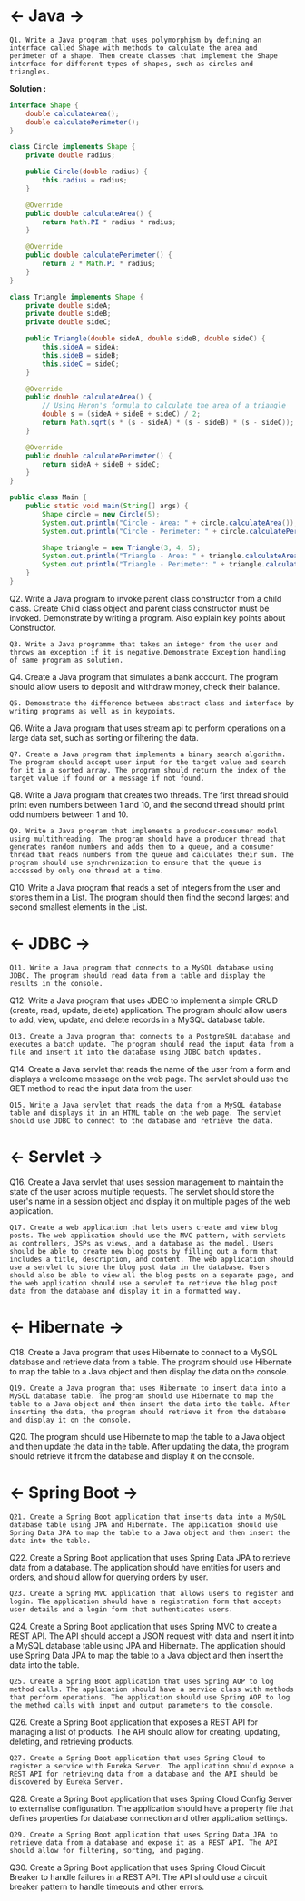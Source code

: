# ← Java →

`Q1. Write a Java program that uses polymorphism by defining an interface called Shape with methods to calculate the area and perimeter of a shape. Then create classes that implement the Shape interface for different types of shapes, such as circles and triangles.`

**Solution :**

```Java
interface Shape {
    double calculateArea();
    double calculatePerimeter();
}

class Circle implements Shape {
    private double radius;

    public Circle(double radius) {
        this.radius = radius;
    }

    @Override
    public double calculateArea() {
        return Math.PI * radius * radius;
    }

    @Override
    public double calculatePerimeter() {
        return 2 * Math.PI * radius;
    }
}

class Triangle implements Shape {
    private double sideA;
    private double sideB;
    private double sideC;

    public Triangle(double sideA, double sideB, double sideC) {
        this.sideA = sideA;
        this.sideB = sideB;
        this.sideC = sideC;
    }

    @Override
    public double calculateArea() {
        // Using Heron's formula to calculate the area of a triangle
        double s = (sideA + sideB + sideC) / 2;
        return Math.sqrt(s * (s - sideA) * (s - sideB) * (s - sideC));
    }

    @Override
    public double calculatePerimeter() {
        return sideA + sideB + sideC;
    }
}

public class Main {
    public static void main(String[] args) {
        Shape circle = new Circle(5);
        System.out.println("Circle - Area: " + circle.calculateArea());
        System.out.println("Circle - Perimeter: " + circle.calculatePerimeter());

        Shape triangle = new Triangle(3, 4, 5);
        System.out.println("Triangle - Area: " + triangle.calculateArea());
        System.out.println("Triangle - Perimeter: " + triangle.calculatePerimeter());
    }
}
```


Q2. Write a Java program to invoke parent class constructor from a child class. Create Child class object and parent class constructor must be invoked. Demonstrate by writing a program. Also explain key points about Constructor.

`Q3. Write a Java programme that takes an integer from the user and throws an exception if it is negative.Demonstrate Exception handling of same program as solution.`

Q4. Create a Java program that simulates a bank account. The program should allow users to deposit and withdraw money, check their balance.

`Q5. Demonstrate the difference between abstract class and interface by writing programs as well as in keypoints.`

Q6. Write a Java program that uses stream api to perform operations on a large data set, such as sorting or filtering the data.

`Q7. Create a Java program that implements a binary search algorithm. The program should accept user input for the target value and search for it in a sorted array. The program should return the index of the target value if found or a message if not found.`

Q8. Write a Java program that creates two threads. The first thread should print even numbers between 1 and 10, and the second thread should print odd numbers between 1 and 10.

`Q9. Write a Java program that implements a producer-consumer model using multithreading. The program should have a producer thread that generates random numbers and adds them to a queue, and a consumer thread that reads numbers from the queue and calculates their sum. The program should use synchronization to ensure that the queue is accessed by only one thread at a time.`

Q10. Write a Java program that reads a set of integers from the user and stores them in a List. The program should then find the second largest and second smallest elements in the List.

# ← JDBC →

`Q11. Write a Java program that connects to a MySQL database using JDBC. The program should read data from a table and display the results in the console.`

Q12. Write a Java program that uses JDBC to implement a simple CRUD (create, read, update, delete) application. The program should allow users to add, view, update, and delete records in a MySQL database table.

`Q13. Create a Java program that connects to a PostgreSQL database and executes a batch update. The program should read the input data from a file and insert it into the database using JDBC batch updates.`

Q14. Create a Java servlet that reads the name of the user from a form and displays a welcome message on the web page. The servlet should use the GET method to read the input data from the user.

`Q15. Write a Java servlet that reads the data from a MySQL database table and displays it in an HTML table on the web page. The servlet should use JDBC to connect to the database and retrieve the data.`

# ← Servlet →

Q16. Create a Java servlet that uses session management to maintain the state of the user across multiple requests. The servlet should store the user's name in a session object and display it on multiple pages of the web application.

`Q17. Create a web application that lets users create and view blog posts. The web application should use the MVC pattern, with servlets as controllers, JSPs as views, and a database as the model. Users should be able to create new blog posts by filling out a form that includes a title, description, and content. The web application should use a servlet to store the blog post data in the database. Users should also be able to view all the blog posts on a separate page, and the web application should use a servlet to retrieve the blog post data from the database and display it in a formatted way.`

# ← Hibernate →

Q18. Create a Java program that uses Hibernate to connect to a MySQL database and retrieve data from a table. The program should use Hibernate to map the table to a Java object and then display the data on the console.

`Q19. Create a Java program that uses Hibernate to insert data into a MySQL database table. The program should use Hibernate to map the table to a Java object and then insert the data into the table. After inserting the data, the program should retrieve it from the database and display it on the console.`

Q20. The program should use Hibernate to map the table to a Java object and then update the data in the table. After updating the data, the program should retrieve it from the database and display it on the console.

# ← Spring Boot →

`Q21. Create a Spring Boot application that inserts data into a MySQL database table using JPA and Hibernate. The application should use Spring Data JPA to map the table to a Java object and then insert the data into the table.`

Q22. Create a Spring Boot application that uses Spring Data JPA to retrieve data from a database. The application should have entities for users and orders, and should allow for querying orders by user.

`Q23. Create a Spring MVC application that allows users to register and login. The application should have a registration form that accepts user details and a login form that authenticates users.`

Q24. Create a Spring Boot application that uses Spring MVC to create a REST API. The API should accept a JSON request with data and insert it into a MySQL database table using JPA and Hibernate. The application should use Spring Data JPA to map the table to a Java object and then insert the data into the table.

`Q25. Create a Spring Boot application that uses Spring AOP to log method calls. The application should have a service class with methods that perform operations. The application should use Spring AOP to log the method calls with input and output parameters to the console.`

Q26. Create a Spring Boot application that exposes a REST API for managing a list of products. The API should allow for creating, updating, deleting, and retrieving products.

`Q27. Create a Spring Boot application that uses Spring Cloud to register a service with Eureka Server. The application should expose a REST API for retrieving data from a database and the API should be discovered by Eureka Server.`

Q28. Create a Spring Boot application that uses Spring Cloud Config Server to externalise configuration. The application should have a property file that defines properties for database connection and other application settings.

`Q29. Create a Spring Boot application that uses Spring Data JPA to retrieve data from a database and expose it as a REST API. The API should allow for filtering, sorting, and paging.`

Q30. Create a Spring Boot application that uses Spring Cloud Circuit Breaker to handle failures in a REST API. The API should use a circuit breaker pattern to handle timeouts and other errors.




